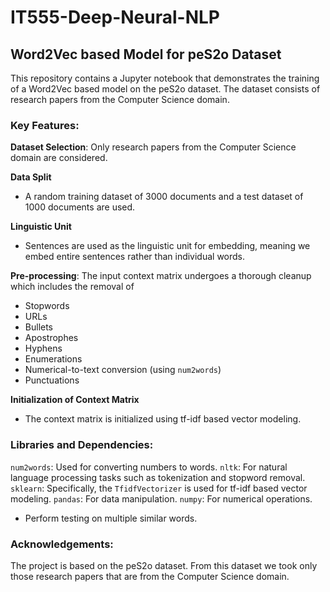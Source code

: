 # IT555-Deep-Neural-NLP
## Word2Vec based Model for peS2o Dataset
This repository contains a Jupyter notebook that demonstrates the training of a Word2Vec based model on the peS2o dataset. The dataset consists of research papers from the Computer Science domain.
### Key Features:

**Dataset Selection**: Only research papers from the Computer Science domain are considered. 

**Data Split**
- A random training dataset of 3000 documents and a test dataset of 1000 documents are used.

**Linguistic Unit**
- Sentences are used as the linguistic unit for embedding, meaning we embed entire sentences rather than individual words.

**Pre-processing**: The input context matrix undergoes a thorough cleanup which includes the removal of  
- Stopwords
- URLs
- Bullets
- Apostrophes
- Hyphens
- Enumerations
- Numerical-to-text conversion (using `num2words`)
- Punctuations
  
**Initialization of Context Matrix**
- The context matrix is initialized using tf-idf based vector modeling.
### Libraries and Dependencies:
`num2words`: Used for converting numbers to words. 
`nltk`: For natural language processing tasks such as tokenization and stopword removal.
`sklearn`: Specifically, the `TfidfVectorizer` is used for tf-idf based vector modeling.
`pandas`: For data manipulation.
`numpy`: For numerical operations.

- Perform testing on multiple similar words.

### Acknowledgements:
The project is based on the peS2o dataset. From this dataset we took only those research papers that are from the Computer Science domain.
